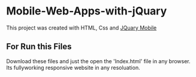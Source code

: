# Mobile-Web-Apps-with-jQuary
This project was created with HTML, Css and [JQuary Mobile](https://jquerymobile.com/)

## For Run this Files

Download these files and just the open the 'Index.html' file in any browser.<br />
Its fullyworking responsive website in any resoluation.
